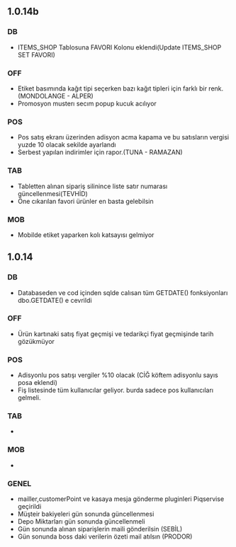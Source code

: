 ## 1.0.14b
### DB
- ITEMS_SHOP Tablosuna FAVORI Kolonu eklendi(Update ITEMS_SHOP SET FAVORI)
### OFF
- Etiket basımında kağıt tipi seçerken bazı kağıt tipleri için farklı bir renk.(MONDOLANGE - ALPER)
- Promosyon musterı secım popup kucuk acılıyor
### POS
- Pos satış ekranı üzerinden adisyon acma kapama ve bu satısların vergisi yuzde 10 olacak sekilde ayarlandı
- Serbest yapılan indirimler için rapor.(TUNA - RAMAZAN)
### TAB
- Tabletten alınan sipariş silinince liste satır numarası güncellenmesi(TEVHİD)
- Öne cıkarılan favori ürünler en basta gelebilsin
### MOB
- Mobilde etiket yaparken kolı katsayısı gelmiyor
## 1.0.14
### DB
- Databaseden ve cod içinden sqlde calısan tüm GETDATE() fonksiyonları dbo.GETDATE() e cevrildi
### OFF
- Ürün kartınaki satış fiyat geçmişi ve tedarikçi fiyat geçmişinde tarih gözükmüyor
### POS
- Adisyonlu pos satışı vergiler %10 olacak (CİĞ köftem adisyonlu sayıs posa eklendi)
- Fiş listesinde tüm kullanıcılar geliyor. burda sadece pos kullanıcıları gelmeli.
### TAB
- 
### MOB
- 
### GENEL
- mailler,customerPoint ve kasaya mesja gönderme pluginleri Piqservise geçirildi
- Müşteir bakiyeleri gün sonunda güncellenmesi
- Depo Miktarları gün sonunda güncellenmeli
- Gün sonunda alınan siparişlerin maili gönderilsin (SEBİL)
- Gün sonunda boss daki verilerin özeti mail atılsın (PRODOR)